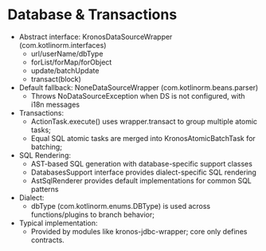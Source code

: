 # Database & Transactions

- Abstract interface: KronosDataSourceWrapper (com.kotlinorm.interfaces)
  - url/userName/dbType
  - forList/forMap/forObject
  - update/batchUpdate
  - transact(block)
- Default fallback: NoneDataSourceWrapper (com.kotlinorm.beans.parser)
  - Throws NoDataSourceException when DS is not configured, with i18n messages
- Transactions:
  - ActionTask.execute() uses wrapper.transact to group multiple atomic tasks;
  - Equal SQL atomic tasks are merged into KronosAtomicBatchTask for batching;
- SQL Rendering:
  - AST-based SQL generation with database-specific support classes
  - DatabasesSupport interface provides dialect-specific SQL rendering
  - AstSqlRenderer provides default implementations for common SQL patterns
- Dialect:
  - dbType (com.kotlinorm.enums.DBType) is used across functions/plugins to branch behavior;
- Typical implementation:
  - Provided by modules like kronos-jdbc-wrapper; core only defines contracts.
